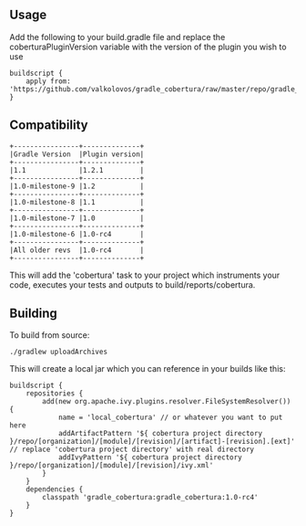 Usage
-----
Add the following to your build.gradle file and replace the coberturaPluginVersion variable with the version of the plugin you wish to use

    buildscript {
        apply from: 'https://github.com/valkolovos/gradle_cobertura/raw/master/repo/gradle_cobertura/gradle_cobertura/${coberturaPluginVersion}/coberturainit.gradle'
    }

Compatibility
-------------

    +----------------+--------------+
    |Gradle Version  |Plugin version|
    +----------------+--------------+
    |1.1             |1.2.1         |
    +----------------+--------------+
    |1.0-milestone-9 |1.2           |
    +----------------+--------------+
    |1.0-milestone-8 |1.1           |
    +----------------+--------------+
    |1.0-milestone-7 |1.0           |
    +----------------+--------------+
    |1.0-milestone-6 |1.0-rc4       |
    +----------------+--------------+
    |All older revs  |1.0-rc4       |
    +----------------+--------------+

This will add the 'cobertura' task to your project which instruments your code, executes your tests and outputs to build/reports/cobertura.

Building
--------
To build from source:

    ./gradlew uploadArchives

This will create a local jar which you can reference in your builds like this:

    buildscript {
        repositories {
            add(new org.apache.ivy.plugins.resolver.FileSystemResolver()) {
                name = 'local_cobertura' // or whatever you want to put here
                addArtifactPattern '${ cobertura project directory }/repo/[organization]/[module]/[revision]/[artifact]-[revision].[ext]' // replace 'cobertura project directory' with real directory
                addIvyPattern '${ cobertura project directory }/repo/[organization]/[module]/[revision]/ivy.xml'
            }
        }
        dependencies {
            classpath 'gradle_cobertura:gradle_cobertura:1.0-rc4'
        }
    }

